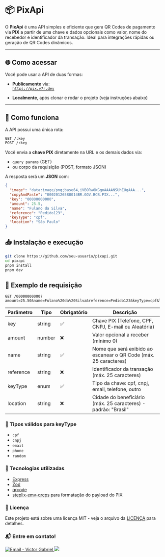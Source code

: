 # 📦 PixApi

O **PixApi** é uma API simples e eficiente que gera QR Codes de pagamento via **PIX** a partir de uma chave e dados opcionais como valor, nome do recebedor e identificador da transação. Ideal para integrações rápidas ou geração de QR Codes dinâmicos.

---

## 🌐 Como acessar

Você pode usar a API de duas formas:

- **Publicamente** via:  
  [`https://pix.v7r.dev`](https://pix.v7r.dev)

- **Localmente**, após clonar e rodar o projeto (veja instruções abaixo)

---

## 🚀 Como funciona
A API possui uma única rota:

```bash
GET /:key
POST /:key
```
Você envia a **chave PIX** diretamente na URL e os demais dados via:

- `query params` (GET)
- ou corpo da requisição (POST, formato JSON)

A resposta será um **JSON** com:

```json
{
  "image": "data:image/png;base64,iVBORw0KGgoAAAANSUhEUgAAA...",
  "copyAndPaste": "00020126580014BR.GOV.BCB.PIX...",
  "key": "00000000000",
  "amount": 25.5,
  "name": "Fulano da Silva",
  "reference": "Pedido123",
  "keyType": "cpf",
  "location": "São Paulo"
}
```

## 📥 Instalação e execução

```bash
git clone https://github.com/seu-usuario/pixapi.git
cd pixapi
pnpm install
pnpm dev
```

## 🧪 Exemplo de requisição

```
GET /00000000000?amount=25.50&name=Fulano%20da%20Silva&reference=Pedido123&keyType=cpf&location=São%20Paulo
```

| Parâmetro | Tipo   | Obrigatório | Descrição                                                        |
|-----------|--------|-------------|------------------------------------------------------------------|
| key       | string | ✅           | Chave PIX (Telefone, CPF, CNPJ, E-mail ou Aleatória)             |
| amount    | number | ❌           | Valor opcional a receber (mínimo 0)                              |
| name      | string | ✅           | Nome que será exibido ao escanear o QR Code (máx. 25 caracteres) |
| reference | string | ❌           | Identificador da transação (máx. 25 caracteres)                  |
| keyType   | enum   | ✅           | Tipo da chave: cpf, cnpj, email, telefone, outro                   |
| location      | string | ❌           | Cidade do beneficiário (máx. 25 caracteres) - padrão: "Brasil"   |

### 📌 Tipos válidos para keyType
- `cpf`
- `cnpj`
- `email`
- `phone`
- `random`


### 🧠 Tecnologias utilizadas
- [Express](https://expressjs.com/)
- [Zod](https://zod.dev/)
- [qrcode](https://www.npmjs.com/qrcode)
- [steplix-emv-qrcps](https://github.com/steplix/emv-qrcps) para formatação do payload do PIX

### :page_facing_up: Licença
Este projeto está sobre uma licença MIT - veja o arquivo da [LICENÇA](/LICENSE) para detalhes. 

### :mailbox_with_mail: Entre em contato!

<a href="mailto:victorgrodriguesm7@gmail.com" target="_blank" >
  <img alt="Email - Victor Gabriel" src="https://img.shields.io/badge/Email--%23F8952D?style=social&logo=gmail">
</a>
<a href="https://www.linkedin.com/in/victorgrodriguesm7/">
    <img src="https://img.shields.io/badge/Linkedin--%23F8952D?style=social&logo=linkedin">
</a>